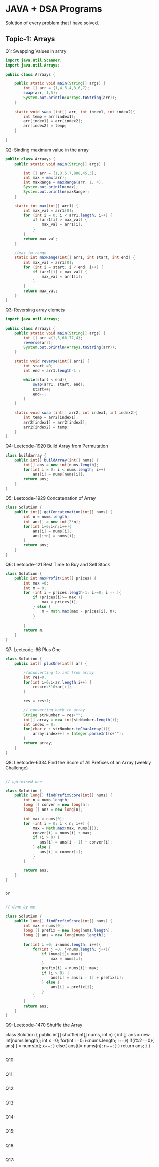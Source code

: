 # JAVA + DSA Programs
Solution of every problem that I have solved.

## Topic-1: Arrays

Q1: Swapping Values in array

```java
import java.util.Scanner;
import java.util.Arrays;

public class Arraays {

    public static void main(String[] args) {
        int [] arr = {1,4,5,4,3,6,7};
        swap(arr, 1,5);
        System.out.println(Arrays.toString(arr));
    }
    
    static void swap (int[] arr, int index1, int index2){
        int temp = arr[index1];
        arr[index1] = arr[index2];
        arr[index2] = temp;
    }
    
}
```

Q2: Sinding maximum value in the array

```java
public class Arraays {
    public static void main(String[] args) {

        int [] arr = {1,3,5,7,888,45,3};
        int max = max(arr);
        int maxRange = maxRange(arr, 1, 4);
        System.out.println(max);
        System.out.println(maxRange);
    }

    static int max(int[] arr1) {
        int max_val = arr1[0];
        for (int i = 0; i < arr1.length; i++) {
            if (arr1[i] > max_val) {
                max_val = arr1[i];
            }
        }
        return max_val;
    }
    
    //max in range
    static int maxRange(int[] arr1, int start, int end) {
        int max_val = arr1[0];
        for (int i = start; i < end; i++) {
            if (arr1[i] > max_val) {
                max_val = arr1[i];
            }
        }
        return max_val;
    }
}
```

Q3: Reversing array elemets

```java
import java.util.Arrays;

public class Arraays {
    public static void main(String[] args) {
        int [] arr ={1,5,66,77,4};
        reverse(arr);
        System.out.println(Arrays.toString(arr));
    }

    static void reverse(int[] arr1) {
        int start =0;
        int end = arr1.length-1 ;

        while(start < end){
            swap(arr1, start, end);
            start++;
            end--;
        }
    }
    
    static void swap (int[] arr2, int index1, int index2){
        int temp = arr2[index1];
        arr2[index1] = arr2[index2];
        arr2[index2] = temp;
    }
}
```

Q4: Leetcode-1920 Build Array from Permutation

```java
class buildarray {
    public int[] buildArray(int[] nums) {
        int[] ans = new int[nums.length];
        for(int i = 0; i < nums.length; i++)
            ans[i] = nums[nums[i]];
        return ans;
    }
}
```

Q5: Leetcode-1929 Concatenation of Array

```java
class Solution {
    public int[] getConcatenation(int[] nums) {
        int n = nums.length;
        int ans[] = new int[2*n];
        for(int i=0;i<n;i++){
            ans[i] = nums[i];
            ans[i+n] = nums[i];
        }
        return ans;
    }
}
```

Q6: Leetcode-121 Best Time to Buy and Sell Stock

```java
class Solution {
    public int maxProfit(int[] prices) {
        int max =0;
        int m = 0;
        for (int i = prices.length-1; i>=0; i -- ){
            if (prices[i]>= max ){
                max = prices[i];
            } else {
                m = Math.max(max - prices[i], m);  
            }
        
        }
        return m; 
    }
}
```

Q7: Leetcode-66 Plus One

```java
class Solution {
    public int[] plusOne(int[] ar) {

        //aconverting to int from array    
        int res=0;
        for(int i=0;i<ar.length;i++) {
            res=res*10+ar[i];
        }
        
        res = res+1;

        // converting back to array
        String strNumber = res+"";
        int[] array = new int[strNumber.length()];
        int index = 0;
        for(char c : strNumber.toCharArray()){
            array[index++] = Integer.parseInt(c+"");
        }
        return array;     
    }
}
```

Q8: Leetcode-6334 Find the Score of All Prefixes of an Array (weekly Challenge)

```java

// optimised one

class Solution {
    public long[] findPrefixScore(int[] nums) {
        int n = nums.length;
        long [] conver = new long[n];
        long [] ans = new long[n];

        int max = nums[0];
        for (int i = 0; i < n; i++) {
            max = Math.max(max, nums[i]);
            conver[i] = nums[i] + max;
            if (i > 0) {
               ans[i] = ans[i - 1] + conver[i];
            } else {
               ans[i] = conver[i];
            }
        }

        return ans;
    }
}


or


// done by me

class Solution {
    public long[] findPrefixScore(int[] nums) {
        int max = nums[0];
        long [] prefix = new long[nums.length];
        long [] ans = new long[nums.length];
    
        for(int i =0; i<nums.length; i++){
            for(int j =0; j<nums.length; j++){
                if (nums[i]> max){
                    max = nums[i];
                }
                prefix[i] = nums[i]+ max; 
                if (i > 0) {
                    ans[i] = ans[i - 1] + prefix[i];
                } else {
                    ans[i] = prefix[i];
                }
            }
        }
        return ans;
    }
}

```

Q9: Leetcode-1470 Shuffle the Array

class Solution {
    public int[] shuffle(int[] nums, int n) {
        int [] ans = new int[nums.length];
        int x =0;
        for(int i =0; i<nums.length; i++){
            if(i%2==0){
                ans[i] = nums[x];
                x++;
            }
            else{
                ans[i]= nums[n];
                n++;
            }
        }
        return ans;
    }
}
```java

```

Q10:

```java

```

Q11:

```java

```

Q12:

```java

```

Q13:

```java

```

Q14:

```java

```

Q15:

```java

```

Q16:

```java

```

Q17:

```java

```

